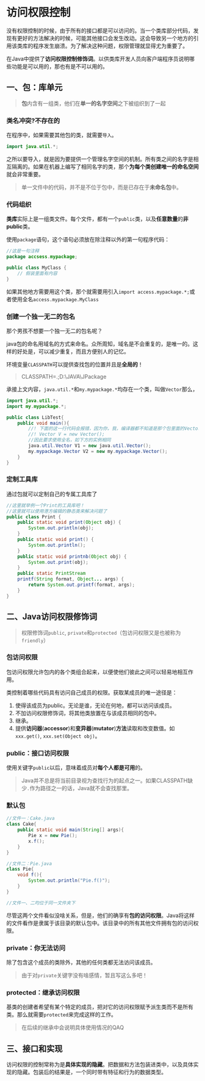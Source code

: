 # 访问权限控制

没有权限控制的时候，由于所有的接口都是可以访问的。当一个类库部分代码，发现有更好的方法解决的时候，可能其他接口会发生改动。这会导致另一个地方的引用该类库的程序发生崩溃。为了解决这种问题，权限管理就显得尤为重要了。

在Java中提供了**访问权限控制修饰词**。以供类库开发人员向客户端程序员说明哪些功能是可以用的，那也有是不可以用的。

## **一、包：库单元**

> **包**内含有一组类，他们在**单一的名字空间**之下被组织到了一起

### **类名冲突?不存在的**

在程序中，如果需要其他包的类，就需要`导入`。
```java
import java.util.*;
```

之所以要导入，就是因为要提供一个管理名字空间的机制。所有类之间的名字是相互隔离的。如果在机器上编写了相同名字的类，那个**为每个类创建唯一的命名空间**就会非常重要。

> 单一文件中的代码，并不是不位于包中，而是已存在于**未命名包**中。

### **代码组织**

**类库**实际上是一组类文件。每个文件，都有一个`public`类，以及**任意数量**的**非public**类。

使用`package`语句，这个语句必须放在除注释以外的第一句程序代码：
```java
//这是一句注释
package accsess.mypackage;

public class MyClass {
    // 假装里面有内容
}
```

如果其他地方需要用这个类，那个就需要用引入`import access.mypackage.*;`或者使用全名`access.mypackage.MyClass`

### **创建一个独一无二的包名**

那个男孩不想要一个独一无二的包名呢？

java包的命名用域名的方式来命名。众所周知，域名是不会重复的，是唯一的。这样的好处是，可以减少重复，而且方便别人的记忆。

环境变量`CLASSPATH`可以提供查找包的位置并且是**全局的**！
> CLASSPATH=.;D:\JAVA\JPackage

承接上文内容，`java.util.*`和`my.mypackage.*`均存在一个类，叫做`Vector`那么，
```java
import java.util.*;
import my.mypackage.*;

public class LibTest{
    public void main(){
        //! 下面的这一行代码会报错，因为你，我，编译器都不知道是那个包里面的Vector类
        //! Vector V = new Vector();
        //因此要求使用全名，如下方的实例相同
        java.util.Vector V1 = new java.util.Vector();
        my.mypackage.Vector V2 = new my.mypackage.Vector();
    }
}
```

### **定制工具库**

通过包就可以定制自己的专属工具库了
```java
//这里就举例一个Print的工具库吧！
//这里就可以使用港方编辑的静态类来解决问题了
public class Print {  
    public static void print(Object obj) {
        System.out.println(obj);
    }
    public static void print() {
        System.out.println();
    }
    public static void printnb(Object obj) {
        System.out.print(obj);
    }
    public static PrintStream
    printf(String format, Object... args) {
        return System.out.printf(format, args);
    }
}
```
## **二、Java访问权限修饰词**

> 权限修饰词`public`, `private`和`protected`（包访问权限又是也被称为`friendly`）

### **包访问权限**

包访问权限允许包内的各个类组合起来，以便使他们彼此之间可以轻易地相互作用。

类控制着哪些代码具有访问自己成员的权限。获取某成员的唯一途径是：

1. 使得该成员为public。无论是谁，无论在何地，都可以访问该成员。
2. 不加访问权限修饰词，将其他类放置在与该成员相同的包中。
3. 继承。
4. 提供**访问器**(**accessor**)和**变异器**(**mutator**)**方法**读取和改变数值。如`xxx.get()`, `xxx.set(Object obj)`。

### **public：接口访问权限**

使用关键字`public`以后，意味着成员对**每个人都是可用**的。


> Java并不总是将当前目录视为查找行为的起点之一。如果CLASSPATH缺少`.`作为路径之一的话，Java就不会查找那里。

### **默认包**

```java
//文件一：Cake.java
class Cake{
    public static void main(String[] args){
        Pie x = new Pie();
        x.f();
    }
}

//文件二：Pie.java
class Pie{
    void f(){
        System.out.println("Pie.f()");
    }
}

//文件一、二均位于同一文件夹下
```

尽管这两个文件看似没啥关系，但是，他们的确享有**包的访问权限**。Java将这样的文件看作是隶属于该目录的默认包中。该目录中的所有其他文件拥有包的访问权限。

### **private：你无法访问**

除了包含这个成员的类除外，其他的任何类都无法访问该成员。

> 由于对`private`关键字没有啥感情，暂且写这么多吧！

### **protected：继承访问权限**

基类的创建者希望有某个特定的成员，把对它的访问权限赋予派生类而不是所有类。那么就需要`protected`来完成这样的工作。

> 在后续的继承中会说明具体使用情况的QAQ

## **三、接口和实现**

访问权限的控制常称为是**具体实现的隐藏**。把数据和方法包装进类中，以及具体实现的隐藏。包装后的结果是，一个同时带有特征和行为的数据类型。
